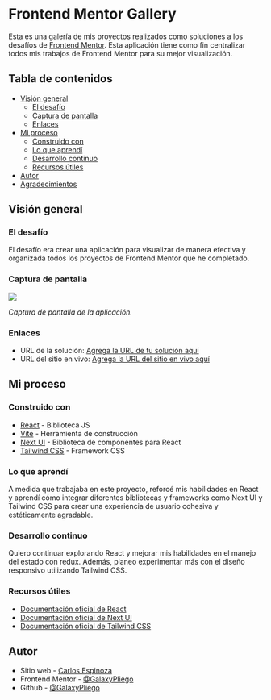 # Frontend Mentor Gallery

Esta es una galería de mis proyectos realizados como soluciones a los desafíos de [Frontend Mentor](https://www.frontendmentor.io/challenges). Esta aplicación tiene como fin centralizar todos mis trabajos de Frontend Mentor para su mejor visualización.

## Tabla de contenidos

- [Visión general](#visión-general)
  - [El desafío](#el-desafío)
  - [Captura de pantalla](#captura-de-pantalla)
  - [Enlaces](#enlaces)
- [Mi proceso](#mi-proceso)
  - [Construido con](#construido-con)
  - [Lo que aprendí](#lo-que-aprendí)
  - [Desarrollo continuo](#desarrollo-continuo)
  - [Recursos útiles](#recursos-útiles)
- [Autor](#autor)
- [Agradecimientos](#agradecimientos)

## Visión general

### El desafío

El desafío era crear una aplicación para visualizar de manera efectiva y organizada todos los proyectos de Frontend Mentor que he completado.

### Captura de pantalla

![](./screenshot.jpg)

*Captura de pantalla de la aplicación.*

### Enlaces

- URL de la solución: [Agrega la URL de tu solución aquí](https://your-solution-url.com)
- URL del sitio en vivo: [Agrega la URL del sitio en vivo aquí](https://your-live-site-url.com)

## Mi proceso

### Construido con

- [React](https://reactjs.org/) - Biblioteca JS
- [Vite](https://vitejs.dev/) - Herramienta de construcción
- [Next UI](https://nextui.org/) - Biblioteca de componentes para React
- [Tailwind CSS](https://tailwindcss.com/) - Framework CSS

### Lo que aprendí

A medida que trabajaba en este proyecto, reforcé mis habilidades en React y aprendí cómo integrar diferentes bibliotecas y frameworks como Next UI y Tailwind CSS para crear una experiencia de usuario cohesiva y estéticamente agradable.

### Desarrollo continuo

Quiero continuar explorando React y mejorar mis habilidades en el manejo del estado con redux. Además, planeo experimentar más con el diseño responsivo utilizando Tailwind CSS.

### Recursos útiles

- [Documentación oficial de React](https://es.react.dev/)
- [Documentación oficial de Next UI](https://nextui.org/)
- [Documentación oficial de Tailwind CSS](https://tailwindcss.com/docs/)

## Autor

- Sitio web - [Carlos Espinoza](https://galaxypliego.github.io/portfolio-web-one/)
- Frontend Mentor - [@GalaxyPliego](https://www.frontendmentor.io/profile/GalaxyPliego)
- Github - [@GalaxyPliego](https://github.com/GalaxyPliego)
